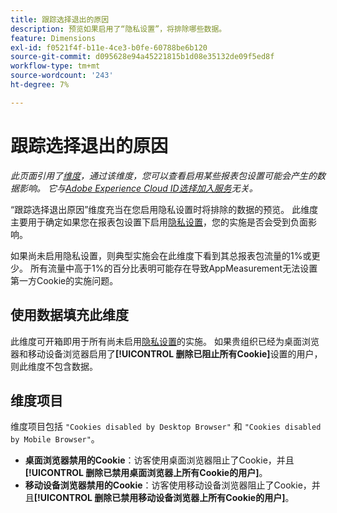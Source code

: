 ```yaml
---
title: 跟踪选择退出的原因
description: 预览如果启用了“隐私设置”，将排除哪些数据。
feature: Dimensions
exl-id: f0521f4f-b11e-4ce3-b0fe-60788be6b120
source-git-commit: d095628e94a45221815b1d08e35132de09f5ed8f
workflow-type: tm+mt
source-wordcount: '243'
ht-degree: 7%

---
```


# 跟踪选择退出的原因

*此页面引用了[维度](overview.md)，通过该维度，您可以查看启用某些报表包设置可能会产生的数据影响。 它与[Adobe Experience Cloud ID选择加入服务](https://experienceleague.adobe.com/docs/id-service/using/implementation/opt-in-service/optin-overview.html?lang=zh-Hans)无关。*

“跟踪选择退出原因”维度充当在您启用隐私设置时将排除的数据的预览。 此维度主要用于确定如果您在报表包设置下启用[隐私设置](https://experienceleague.adobe.com/docs/core-services/interface/administration/ec-cookies/browser-cookie-settings.html?lang=zh-Hans)，您的实施是否会受到负面影响。

如果尚未启用隐私设置，则典型实施会在此维度下看到其总报表包流量的1%或更少。 所有流量中高于1%的百分比表明可能存在导致AppMeasurement无法设置第一方Cookie的实施问题。

## 使用数据填充此维度

此维度可开箱即用于所有尚未启用[隐私设置](https://experienceleague.adobe.com/docs/core-services/interface/administration/ec-cookies/browser-cookie-settings.html?lang=zh-Hans)的实施。 如果贵组织已经为桌面浏览器和移动设备浏览器启用了&#x200B;**[!UICONTROL 删除已阻止所有Cookie]**&#x200B;设置的用户，则此维度不包含数据。

## 维度项目

维度项目包括 `"Cookies disabled by Desktop Browser"` 和 `"Cookies disabled by Mobile Browser"`。

* **桌面浏览器禁用的Cookie**：访客使用桌面浏览器阻止了Cookie，并且&#x200B;**[!UICONTROL 删除已禁用桌面浏览器上所有Cookie的用户]**。
* **移动设备浏览器禁用的Cookie**：访客使用移动设备浏览器阻止了Cookie，并且&#x200B;**[!UICONTROL 删除已禁用移动设备浏览器上所有Cookie的用户]**。
